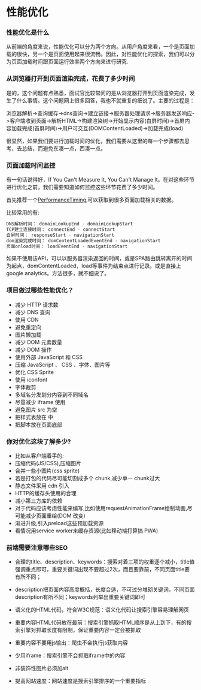 # 性能优化
### 性能优化是什么
从前端的角度来说，性能优化可以分为两个方向。从用户角度来看，一个是页面加载的很快，另一个是页面使用起来很流畅。因此，对性能优化的探索，我们可以分为页面加载时间跟页面运行效率两个方向来进行研究.
### 从浏览器打开到页面渲染完成，花费了多少时间
是的，这个问题有点熟悉，面试官比较常问的是从浏览器打开到页面渲染完成，发生了什么事情。这个问题网上很多回答，我也不就重复的细说了。主要的过程是：

浏览器解析->查询缓存->dns查询->建立链接->服务器处理请求->服务器发送响应->客户端收到页面->解析HTML->构建渲染树->开始显示内容(白屏时间)->首屏内容加载完成(首屏时间)->用户可交互(DOMContentLoaded)->加载完成(load)

很显然，如果我们要进行加载时间的优化，我们需要从这里的每一个步骤都去思考，去总结，而避免东凑一点，西凑一点。
### 页面加载时间监控
有一句话说得好，If You Can't Measure It, You Can't Manage It。在对这些环节进行优化之前，我们需要知道如何监控这些环节花费了多少时间。

首先推荐一个[PerformanceTiming](https://developer.mozilla.org/zh-CN/docs/Web/API/PerformanceTiming),可以获取到很多页面加载相关的数据。

比较常用的有:
```js
DNS解析时间： domainLookupEnd - domainLookupStart
TCP建立连接时间： connectEnd - connectStart
白屏时间： responseStart - navigationStart
dom渲染完成时间： domContentLoadedEventEnd - navigationStart
页面onload时间： loadEventEnd - navigationStart
```
如果不使用该API，可以以服务器渲染返回的时间，或是SPA路由跳转离开的时间为起点，domContentLoaded，load等事件为结束点进行记录。或是直接上google analytics。方法很多，就不细说了。
### 项目做过哪些性能优化？
- 减少 HTTP 请求数
- 减少 DNS 查询
- 使用 CDN
- 避免重定向
- 图片懒加载
- 减少 DOM 元素数量
- 减少 DOM 操作
- 使用外部 JavaScript 和 CSS
- 压缩 JavaScript 、 CSS 、字体、图片等
- 优化 CSS Sprite
- 使用 iconfont
- 字体裁剪
- 多域名分发划分内容到不同域名
- 尽量减少 iframe 使用
- 避免图片 src 为空
- 把样式表放在  中
- 把脚本放在页面底部
### 你对优化这块了解多少?
- 比如从客户端着手的:
- 压缩代码(JS/CSS),压缩图片
- 合并一些小图片(css sprite)
- 若是打包的代码尽可能切割成多个 chunk,减少单一 chunk过大
- 静态文件采用 cdn 引入
- HTTP的缓存头使用的合理
- 减小第三方库的依赖
- 对于代码应该考虑性能来编写,比如使用requestAnimationFrame绘制动画,尽可能减少页面重绘(DOM 改变)
- 渐进升级,引入preload这些预加载资源
- 看情况用service worker来缓存资源(比如移动端打算搞 PWA)
### 前端需要注意哪些SEO
- 合理的title、description、keywords：搜索对着三项的权重逐个减小，title值强调重点即可，重要关键词出现不要超过2次，而且要靠前，不同页面title要有所不同；
- description把页面内容高度概括，长度合适，不可过分堆砌关键词，不同页面description有所不同；keywords列举出重要关键词即可
- 语义化的HTML代码，符合W3C规范：语义化代码让搜索引擎容易理解网页
- 重要内容HTML代码放在最前：搜索引擎抓取HTML顺序是从上到下，有的搜索引擎对抓取长度有限制，保证重要内容一定会被抓取
- 重要内容不要用js输出：爬虫不会执行js获取内容
- 少用iframe：搜索引擎不会抓取iframe中的内容
- 非装饰性图片必须加alt

- 提高网站速度：网站速度是搜索引擎排序的一个重要指标
